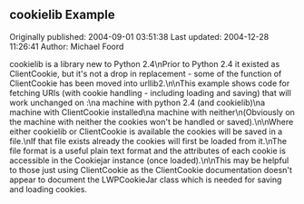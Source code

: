 ## cookielib Example

Originally published: 2004-09-01 03:51:38
Last updated: 2004-12-28 11:26:41
Author: Michael Foord

cookielib is a library new to Python 2.4\nPrior to Python 2.4 it existed as ClientCookie, but it's not a drop in replacement - some of the function of ClientCookie has been moved into urllib2.\n\nThis example shows code for fetching URIs (with cookie handling - including loading and saving) that will work unchanged on :\na machine with python 2.4 (and cookielib)\na machine with ClientCookie installed\na machine with neither\n(Obviously on the machine with neither the cookies won't be handled or saved).\n\nWhere either cookielib or ClientCookie is available the cookies will be saved in a file.\nIf that file exists already the cookies will first be loaded from it.\nThe file format is a useful plain text format and the attributes of each cookie is accessible in the Cookiejar instance (once loaded).\n\nThis may be helpful to those just using ClientCookie as the ClientCookie documentation doesn't appear to document the LWPCookieJar class which is needed for saving and loading cookies.